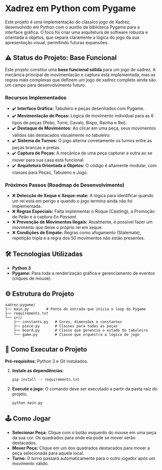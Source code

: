 # Xadrez em Python com Pygame

Este projeto é uma implementação do clássico jogo de Xadrez, desenvolvido em Python com o auxílio da biblioteca Pygame para a interface gráfica. O foco foi criar uma arquitetura de software robusta e orientada a objetos, que separa claramente a lógica do jogo da sua apresentação visual, permitindo futuras expansões.

## ⚠️ Status do Projeto: Base Funcional

Este projeto constitui uma **base funcional sólida** para um jogo de xadrez. A mecânica principal de movimentação e captura está implementada, mas as regras mais complexas que definem um jogo de xadrez completo ainda são um campo para desenvolvimento futuro.

### Recursos Implementados
- ✔️ **Interface Gráfica:** Tabuleiro e peças desenhados com Pygame.
- ✔️ **Movimentação de Peças:** Lógica de movimento individual para as 6 tipos de peças (Peão, Torre, Cavalo, Bispo, Rainha e Rei).
- ✔️ **Destaque de Movimentos:** Ao clicar em uma peça, seus movimentos válidos são destacados visualmente no tabuleiro.
- ✔️ **Sistema de Turnos:** O jogo alterna corretamente os turnos entre as peças brancas e pretas.
- ✔️ **Captura de Peças:** A mecânica de uma peça capturar a outra ao se mover para sua casa está funcional.
- ✔️ **Arquitetura Orientada a Objetos:** O código é altamente modular, com classes para Peças, Tabuleiro e Jogo.

### Próximos Passos (Roadmap de Desenvolvimento)
- ❌ **Detecção de Xeque e Xeque-mate:** A lógica para identificar quando um rei está em perigo e quando o jogo termina ainda não foi implementada.
- ❌ **Regras Especiais:** Falta implementar o Roque (Castling), a Promoção de Peão e a captura *En Passant*.
- ❌ **Prevenção de Movimentos Ilegais:** Atualmente, é possível fazer um movimento que deixe o próprio rei em xeque.
- ❌ **Condições de Empate:** Regras como afogamento (Stalemate), repetição tripla e a regra dos 50 movimentos não estão presentes.

## 🛠️ Tecnologias Utilizadas

- **Python 3**
- **Pygame:** Para toda a renderização gráfica e gerenciamento de eventos (cliques de mouse).

## ⚙️ Estrutura do Projeto

```
xadrez-pygame/
├── main.py        # Ponto de entrada que inicia o loop do Pygame
├── requirements.txt
└── src/
    ├── constants.py   # Cores, dimensões e constantes
    ├── piece.py       # Classes para todas as peças
    ├── board.py       # Classe que gerencia o estado do tabuleiro
    └── game.py        # Classe que orquestra a lógica do jogo
```

## 🚀 Como Executar o Projeto

**Pré-requisitos:** Python 3 e Git instalados.

1.  **Instale as dependências:**
    ```bash
    pip install -r requirements.txt
    ```

2.  **Execute o jogo:**
    O comando deve ser executado a partir da pasta raiz do projeto.
    ```bash
    python main.py
    ```

## 🕹️ Como Jogar

- **Selecionar Peça:** Clique com o botão esquerdo do mouse em uma peça da sua cor. Os quadrados para onde ela pode se mover serão destacados.
- **Mover Peça:** Clique em um dos quadrados destacados para mover a peça selecionada para aquele local.
- **Turno:** O turno passará automaticamente para o outro jogador após um movimento válido.